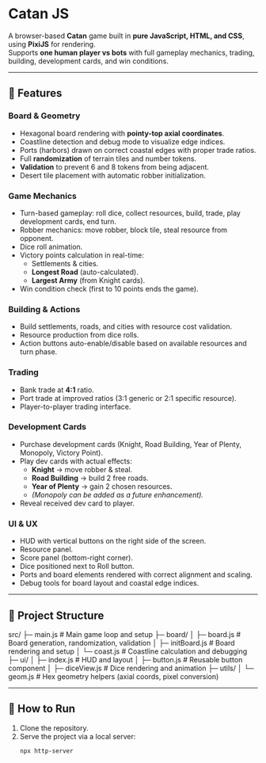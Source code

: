 # Catan JS

A browser-based **Catan** game built in **pure JavaScript, HTML, and CSS**, using **PixiJS** for rendering.  
Supports **one human player vs bots** with full gameplay mechanics, trading, building, development cards, and win conditions.

---

## 🎯 Features

### **Board & Geometry**
- Hexagonal board rendering with **pointy-top axial coordinates**.
- Coastline detection and debug mode to visualize edge indices.
- Ports (harbors) drawn on correct coastal edges with proper trade ratios.
- Full **randomization** of terrain tiles and number tokens.
- **Validation** to prevent 6 and 8 tokens from being adjacent.
- Desert tile placement with automatic robber initialization.

### **Game Mechanics**
- Turn-based gameplay: roll dice, collect resources, build, trade, play development cards, end turn.
- Robber mechanics: move robber, block tile, steal resource from opponent.
- Dice roll animation.
- Victory points calculation in real-time:
  - Settlements & cities.
  - **Longest Road** (auto-calculated).
  - **Largest Army** (from Knight cards).
- Win condition check (first to 10 points ends the game).

### **Building & Actions**
- Build settlements, roads, and cities with resource cost validation.
- Resource production from dice rolls.
- Action buttons auto-enable/disable based on available resources and turn phase.

### **Trading**
- Bank trade at **4:1** ratio.
- Port trade at improved ratios (3:1 generic or 2:1 specific resource).
- Player-to-player trading interface.

### **Development Cards**
- Purchase development cards (Knight, Road Building, Year of Plenty, Monopoly, Victory Point).
- Play dev cards with actual effects:
  - **Knight** → move robber & steal.
  - **Road Building** → build 2 free roads.
  - **Year of Plenty** → gain 2 chosen resources.
  - *(Monopoly can be added as a future enhancement).*
- Reveal received dev card to player.

### **UI & UX**
- HUD with vertical buttons on the right side of the screen.
- Resource panel.
- Score panel (bottom-right corner).
- Dice positioned next to Roll button.
- Ports and board elements rendered with correct alignment and scaling.
- Debug tools for board layout and coastal edge indices.

---

## 📂 Project Structure

src/
├─ main.js # Main game loop and setup
├─ board/
│ ├─ board.js # Board generation, randomization, validation
│ ├─ initBoard.js # Board rendering and setup
│ └─ coast.js # Coastline calculation and debugging
├─ ui/
│ ├─ index.js # HUD and layout
│ ├─ button.js # Reusable button component
│ ├─ diceView.js # Dice rendering and animation
├─ utils/
│ └─ geom.js # Hex geometry helpers (axial coords, pixel conversion)


---

## 🚀 How to Run

1. Clone the repository.
2. Serve the project via a local server:
   ```bash
   npx http-server
